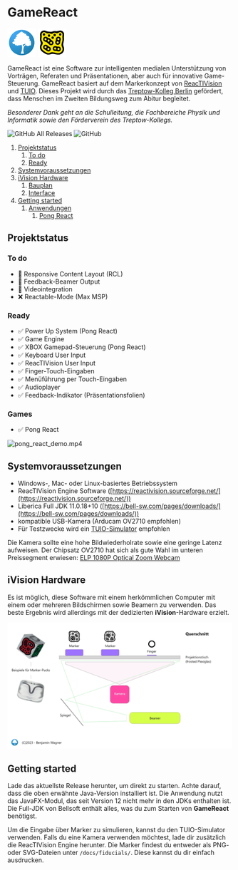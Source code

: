 # GameReact
![tk.png](./docs/assets/images/tk.png) ![reactable.png](./docs/assets/images/reactable.png)

GameReact ist eine Software zur intelligenten medialen
Unterstützung von Vorträgen, Referaten und Präsentationen,
aber auch für innovative Game-Steuerung.
GameReact basiert auf dem Markerkonzept von
[ReacTIVision](https://reactivision.sourceforge.net/)
und
[TUIO](https://tuio.org).
Dieses Projekt wird durch das [Treptow-Kolleg Berlin](https://www.treptow-kolleg.de)
gefördert, dass Menschen im Zweiten Bildungsweg zum Abitur begleitet.

*Besonderer Dank geht an die Schulleitung, die Fachbereiche Physik und Informatik sowie
den Förderverein des Treptow-Kollegs.*

![GitHub All Releases](https://img.shields.io/github/downloads/btinet/GameReactCore/total?style=rounded)
![GitHub](https://img.shields.io/github/license/btinet/GameReactCore)

1. [Projektstatus](#projektstatus)
   1. [To do](#to-do)
   2. [Ready](#ready)
2. [Systemvoraussetzungen](#systemvoraussetzungen)
3. [iVision Hardware](#ivision-hardware)
   1. [Bauplan](./docs/hardware.md#ivision-hardware)
   2. [Interface](./docs/hardware.md#ivision-hardware)
4. [Getting started](#getting-started)
   1. [Anwendungen](./docs/demo_applications.md#beispielanwendungen)
      1. [Pong React](./docs/demo_applications.md#pong-react)

## Projektstatus

### To do

- 🚧 Responsive Content Layout (RCL)
- 🚧 Feedback-Beamer Output
- 🚧 Videointegration
- ❌ Reactable-Mode (Max MSP)

### Ready

- ✅ Power Up System (Pong React)
- ✅ Game Engine
- ✅ XBOX Gamepad-Steuerung (Pong React)
- ✅ Keyboard User Input
- ✅ ReacTIVision User Input
- ✅ Finger-Touch-Eingaben
- ✅ Menüführung per Touch-Eingaben
- ✅ Audioplayer
- ✅ Feedback-Indikator (Präsentationsfolien)

### Games

- ✅ Pong React

![pong_react_demo.mp4](./docs/assets/clips/pong_react_demo.gif)

## Systemvoraussetzungen

- Windows-, Mac- oder Linux-basiertes Betriebssystem
- ReacTIVision Engine Software ([https://reactivision.sourceforge.net/](https://reactivision.sourceforge.net/))
- Liberica Full JDK 11.0.18+10 ([https://bell-sw.com/pages/downloads/](https://bell-sw.com/pages/downloads/))
- kompatible USB-Kamera (Arducam OV2710 empfohlen)
- Für Testzwecke wird ein [TUIO-Simulator](http://prdownloads.sourceforge.net/reactivision/TUIO_Simulator-1.4.zip?download) empfohlen

Die Kamera sollte eine hohe Bildwiederholrate sowie eine geringe Latenz aufweisen. Der Chipsatz OV2710 hat sich als gute Wahl im unteren Preissegment erwiesen:
[ELP 1080P Optical Zoom Webcam](https://www.amazon.de/gp/product/B019BTCBSE/ref=ppx_yo_dt_b_asin_title_o00?ie=UTF8&psc=1)

## iVision Hardware

Es ist möglich, diese Software mit einem herkömmlichen Computer mit einem
oder mehreren Bildschirmen sowie Beamern zu verwenden. Das beste Ergebnis
wird allerdings mit der dedizierten **iVision**-Hardware erzielt.

![Schematische Darstellung](./docs/assets/images/interface/schema_seite.jpg)

## Getting started

Lade das aktuellste Release herunter, um direkt zu starten. Achte darauf,
dass die oben erwähnte Java-Version installiert ist. Die Anwendung
nutzt das JavaFX-Modul, das seit Version 12 nicht mehr in den JDKs
enthalten ist. Die Full-JDK von Bellsoft enthält alles, was du zum
Starten von **GameReact** benötigst.

Um die Eingabe über Marker zu simulieren, kannst du den TUIO-Simulator
verwenden. Falls du eine Kamera verwenden möchtest, lade dir zusätzlich die
ReacTIVision Engine herunter. Die Marker findest du entweder als PNG-
oder SVG-Dateien unter ```/docs/fiducials/```. Diese kannst du dir
einfach ausdrucken.
